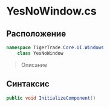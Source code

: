 
# YesNoWindow.cs
## Расположение
```csharp
namespace TigerTrade.Core.UI.Windows  
    class YesNoWindow
```

> Описание

## Синтаксис
```csharp
public void InitializeComponent()
```
